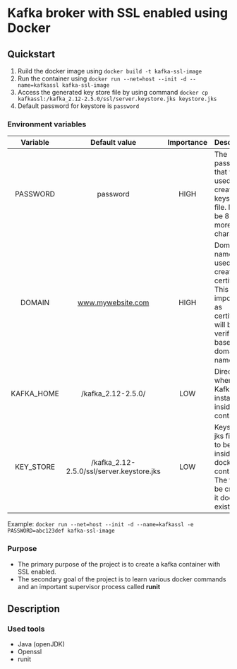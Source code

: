 # Kafka broker with SSL enabled using Docker

## Quickstart
1. Ruild the docker image using `docker build -t kafka-ssl-image`
2. Run the container using `docker run --net=host --init -d --name=kafkassl kafka-ssl-image`
3. Access the generated key store file by using command `docker cp kafkassl:/kafka_2.12-2.5.0/ssl/server.keystore.jks keystore.jks`
4. Default password for keystore is `password`

### Environment variables
| Variable | Default value | Importance |Description |
|:--------:|:-------------:|:----------:|:---------- |
| PASSWORD | password | HIGH |The password that will be used to create keystore file. Must be 8 or more characters. |
| DOMAIN | www.mywebsite.com | HIGH |Domain name to be used while creating the certificate. This is important as certificates will be verified based on domain name. |
| KAFKA_HOME | /kafka_2.12-2.5.0/ | LOW | Directory where Kafka is installed inside the container. |
| KEY_STORE | /kafka_2.12-2.5.0/ssl/server.keystore.jks | LOW | Keystore jks file path to be used inside docker container. The file will be create if it does not exist. | 

Example: `docker run --net=host --init -d --name=kafkassl -e PASSWORD=abc123def kafka-ssl-image`

### Purpose
- The primary purpose of the project is to create a kafka container with SSL enabled.
- The secondary goal of the project is to learn various docker commands and an important supervisor process called **runit**

## Description

### Used tools

- Java (openJDK)
- Openssl
- runit

